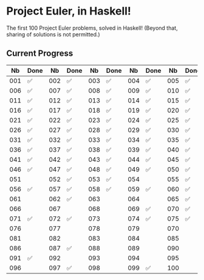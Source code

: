 # Project Euler, in Haskell!

The first 100 Project Euler problems, solved in Haskell! (Beyond that, sharing of solutions is not permitted.)

## Current Progress


|Nb|Done|Nb|Done|Nb|Done|Nb|Done|Nb|Done|
|---|---|---|---|---|---|---|---|---|---|
|001|✅|002|✅|003|✅|004|✅|005|✅|
|006|✅|007|✅|008|✅|009|✅|010|✅|
|011|✅|012|✅|013|✅|014|✅|015|✅|
|016|✅|017|✅|018|✅|019|✅|020|✅|
|021|✅|022|✅|023|✅|024|✅|025|✅|
|026|✅|027|✅|028|✅|029|✅|030|✅|
|031|✅|032|✅|033|✅|034|✅|035|✅|
|036|✅|037|✅|038|✅|039|✅|040|✅|
|041|✅|042|✅|043|✅|044|✅|045|✅|
|046|✅|047|✅|048|✅|049|✅|050|✅|
|051| |052|✅|053|✅|054| |055|✅|
|056|✅|057|✅|058|✅|059|✅|060|✅|
|061| |062|✅|063| |064| |065|✅|
|066| |067| |068| |069|✅|070|✅|
|071|✅|072|✅|073| |074|✅|075|✅|
|076| |077| |078| |079| |070| |
|081| |082| |083| |084| |085| |
|086| |087|✅|088| |089| |090| |
|091|✅|092| |093| |094| |095| |
|096| |097|✅|098| |099|✅|100| |

